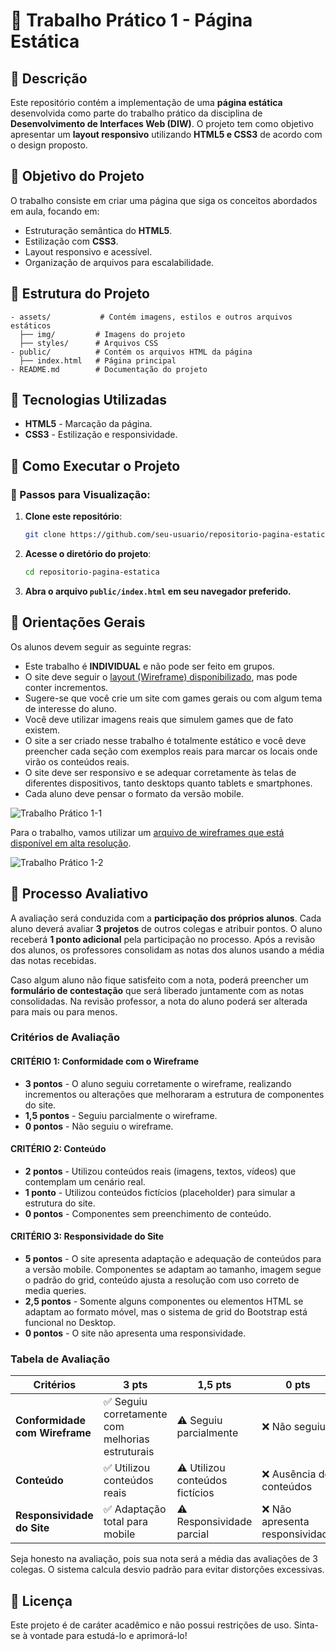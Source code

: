 # 📌 Trabalho Prático 1 - Página Estática

## 📝 Descrição
Este repositório contém a implementação de uma **página estática** desenvolvida como parte do trabalho prático da disciplina de **Desenvolvimento de Interfaces Web (DIW)**. O projeto tem como objetivo apresentar um **layout responsivo** utilizando **HTML5 e CSS3** de acordo com o design proposto.

## 🎯 Objetivo do Projeto
O trabalho consiste em criar uma página que siga os conceitos abordados em aula, focando em:

- Estruturação semântica do **HTML5**.
- Estilização com **CSS3**.
- Layout responsivo e acessível.
- Organização de arquivos para escalabilidade.

## 📂 Estrutura do Projeto
```plaintext
- assets/           # Contém imagens, estilos e outros arquivos estáticos
  ├── img/         # Imagens do projeto
  ├── styles/      # Arquivos CSS
- public/          # Contém os arquivos HTML da página
  ├── index.html   # Página principal
- README.md        # Documentação do projeto
```

## 🔧 Tecnologias Utilizadas

- **HTML5** - Marcação da página.
- **CSS3** - Estilização e responsividade.

## 🚀 Como Executar o Projeto

### 🔹 Passos para Visualização:
1. **Clone este repositório**:
   ```sh
   git clone https://github.com/seu-usuario/repositorio-pagina-estatica.git
   ```
2. **Acesse o diretório do projeto**:
   ```sh
   cd repositorio-pagina-estatica
   ```
3. **Abra o arquivo `public/index.html` em seu navegador preferido.**

## 📌 Orientações Gerais
Os alunos devem seguir as seguinte regras:
- Este trabalho é **INDIVIDUAL** e não pode ser feito em grupos.
- O site deve seguir o [layout (Wireframe) disponibilizado](assets/img/Wireframe%20-%20Portal%20de%20Games.png), mas pode conter incrementos.
- Sugere-se que você crie um site com games gerais ou com algum tema de interesse do aluno.
- Você deve utilizar imagens reais que simulem games que de fato existem.
- O site a ser criado nesse trabalho é totalmente estático e você deve preencher cada seção com exemplos reais para marcar os locais onde virão os conteúdos reais.
- O site deve ser responsivo e se adequar corretamente às telas de diferentes dispositivos, tanto desktops quanto tablets e smartphones.
- Cada aluno deve pensar o formato da versão mobile.

![Trabalho Prático 1-1](assets/img/Trabalho%20Pr%C3%A1tico%201-1.png)

Para o trabalho, vamos utilizar um [arquivo de wireframes que está disponível em alta resolução](assets/img/Wireframe%20-%20Portal%20de%20Games.png).

![Trabalho Prático 1-2](assets/img/Trabalho%20Pr%C3%A1tico%201-2.png)

## 📌 Processo Avaliativo
A avaliação será conduzida com a **participação dos próprios alunos**. Cada aluno deverá avaliar **3 projetos** de outros colegas e atribuir pontos. O aluno receberá **1 ponto adicional** pela participação no processo. Após a revisão dos alunos, os professores consolidam as notas dos alunos usando a média das notas recebidas.

Caso algum aluno não fique satisfeito com a nota, poderá preencher um **formulário de contestação** que será liberado juntamente com as notas consolidadas. Na revisão professor, a nota do aluno poderá ser alterada para mais ou para menos.

### **Critérios de Avaliação**

#### **CRITÉRIO 1: Conformidade com o Wireframe**
- **3 pontos** - O aluno seguiu corretamente o wireframe, realizando incrementos ou alterações que melhoraram a estrutura de componentes do site.
- **1,5 pontos** - Seguiu parcialmente o wireframe.
- **0 pontos** - Não seguiu o wireframe.

#### **CRITÉRIO 2: Conteúdo**
- **2 pontos** - Utilizou conteúdos reais (imagens, textos, vídeos) que contemplam um cenário real.
- **1 ponto** - Utilizou conteúdos fictícios (placeholder) para simular a estrutura do site.
- **0 pontos** - Componentes sem preenchimento de conteúdo.

#### **CRITÉRIO 3: Responsividade do Site**
- **5 pontos** - O site apresenta adaptação e adequação de conteúdos para a versão mobile. Componentes se adaptam ao tamanho, imagem segue o padrão do grid, conteúdo ajusta a resolução com uso correto de media queries.
- **2,5 pontos** - Somente alguns componentes ou elementos HTML se adaptam ao formato móvel, mas o sistema de grid do Bootstrap está funcional no Desktop.
- **0 pontos** - O site não apresenta uma responsividade.

### Tabela de Avaliação

| Critérios                     | 3 pts | 1,5 pts | 0 pts |
|--------------------------------|-------|---------|-------|
| **Conformidade com Wireframe** | ✅ Seguiu corretamente com melhorias estruturais | ⚠️ Seguiu parcialmente | ❌ Não seguiu |
| **Conteúdo**                   | ✅ Utilizou conteúdos reais | ⚠️ Utilizou conteúdos fictícios | ❌ Ausência de conteúdos |
| **Responsividade do Site**      | ✅ Adaptação total para mobile | ⚠️ Responsividade parcial | ❌ Não apresenta responsividade |

Seja honesto na avaliação, pois sua nota será a média das avaliações de 3 colegas. O sistema calcula desvio padrão para evitar distorções excessivas.

## 📜 Licença
Este projeto é de caráter acadêmico e não possui restrições de uso. Sinta-se à vontade para estudá-lo e aprimorá-lo!
